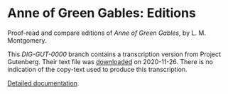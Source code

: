 # Anne of Green Gables: Editions
Proof-read and compare editions of _Anne of Green Gables_, by L. M. Montgomery.

This _DIG-GUT-0000_ branch contains a transcription version from Project Gutenberg.
Their text file was <a href='http://www.gutenberg.org/files/45/45-0.txt'>downloaded</a> on 2020-11-26.
There is no indication of the copy-text used to produce this transcription.

<a href='https://johanley.github.io/anne-of-green-gables/index.html'>Detailed documentation</a>.